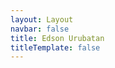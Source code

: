 ```yaml
---
layout: Layout
navbar: false
title: Edson Urubatan
titleTemplate: false
---
```


<script setup>
import Apresentacao from './components/Apresentacao.vue'
import Tragetoria from './components/Tragetoria.vue'
import Livros from './components/Livros.vue'
import Videos from './components/Videos.vue'
</script>

<Apresentacao />
<Tragetoria />
<Livros />
<Videos />
